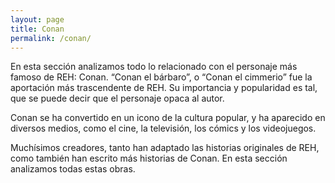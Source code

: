 ```yaml
---
layout: page
title: Conan
permalink: /conan/
---
```


En esta sección analizamos todo lo relacionado con el personaje más famoso de REH: Conan. “Conan el bárbaro”, o “Conan el cimmerio” fue la aportación más trascendente de REH. Su importancia y popularidad es tal, que se puede decir que el personaje opaca al autor.

Conan se ha convertido en un icono de la cultura popular, y ha aparecido en diversos medios, como el cine, la televisión, los cómics y los videojuegos.

Muchísimos creadores, tanto han adaptado las historias originales de REH, como también han escrito más historias de Conan.
En esta sección analizamos todas estas obras.

